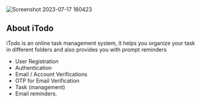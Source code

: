 

![Screenshot 2023-07-17 160423](https://github.com/Udosaint/iTodoApp/assets/28763685/b78a78ce-e6cd-4a6a-a703-054bf70644d0)


## About iTodo

iTodo is an online task management system, it helps you organize your task in different folders and also provides you with prompt reminders

- User Registration
- Authentication
- Email / Account Verifications
- OTP for Email Verification
- Task (management)
- Email reminders.


